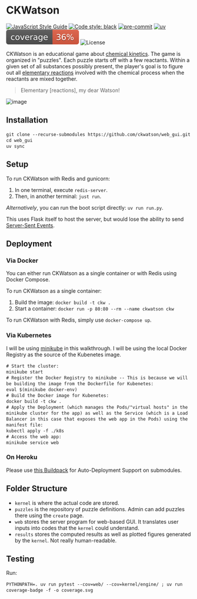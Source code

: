 CKWatson
========
[![JavaScript Style Guide](https://img.shields.io/badge/code_style-standard-brightgreen.svg)](https://standardjs.com)
[![Code style: black](https://img.shields.io/badge/code%20style-black-000000.svg)](https://github.com/psf/black)
[![pre-commit](https://img.shields.io/badge/pre--commit-enabled-brightgreen?logo=pre-commit&logoColor=white)](https://github.com/pre-commit/pre-commit)
[![uv](https://img.shields.io/endpoint?url=https://raw.githubusercontent.com/astral-sh/uv/main/assets/badge/v0.json)](https://github.com/astral-sh/uv)
![Coverage Status](coverage.svg)
![License](https://img.shields.io/github/license/ckwatson/web_gui)

CKWatson is an educational game about [chemical kinetics][ck]. The game is organized in "puzzles". Each puzzle starts off with a few reactants.
Within a given set of all substances possibly present, the player's goal is to figure out all [elementary reactions][er] involved with the chemical process when the reactants are mixed together.

> Elementary [reactions], my dear Watson!

<img width="1000" alt="image" src="https://github.com/user-attachments/assets/5e647c5c-0168-4cdb-8a29-01c8d81bc8db" />

[ck]: https://chem.libretexts.org/Bookshelves/General_Chemistry/Map%3A_Chemistry_-_The_Central_Science_(Brown_et_al.)/14%3A_Chemical_Kinetics
[er]: https://chem.libretexts.org/Bookshelves/Physical_and_Theoretical_Chemistry_Textbook_Maps/Supplemental_Modules_(Physical_and_Theoretical_Chemistry)/Kinetics/03%3A_Rate_Laws/3.02%3A_Reaction_Mechanisms/3.2.01%3A_Elementary_Reactions


## Installation

```shell
git clone --recurse-submodules https://github.com/ckwatson/web_gui.git
cd web_gui
uv sync
```

## Setup

To run CKWatson with Redis and gunicorn:

1. In one terminal, execute `redis-server`.
2. Then, in another terminal: `just run`.

_Alternatively_, you can run the boot script directly: `uv run run.py`.

This uses Flask itself to host the server, but would lose the ability to send [Server-Sent Events](https://github.com/singingwolfboy/flask-sse).

## Deployment

### Via Docker

You can either run CKWatson as a single container or with Redis using Docker Compose.

To run CKWatson as a single container:
1. Build the image: `docker build -t ckw .`
2. Start a container: `docker run -p 80:80 --rm --name ckwatson ckw`

To run CKWatson with Redis, simply use `docker-compose up`.

### Via Kubernetes

I will be using [minikube](https://minikube.sigs.k8s.io/) in this walkthrough. I will be using the local Docker Registry as the source of the Kubenetes image.

```shell
# Start the cluster:
minikube start
# Register the Docker Registry to minikube -- This is because we will be building the image from the Dockerfile for Kubenetes:
eval $(minikube docker-env)
# Build the Docker image for Kubenetes:
docker build -t ckw .
# Apply the Deployment (which manages the Pods/"virtual hosts" in the minikube cluster for the app) as well as the Service (which is a Load Balancer in this case that exposes the web app in the Pods) using the manifest file:
kubectl apply -f ./k8s
# Access the web app:
minikube service web
```

### On Heroku

Please use [this Buildpack](https://github.com/dmathieu/heroku-buildpack-submodules#installation) for Auto-Deployment Support on submodules.


## Folder Structure

- `kernel` is where the actual code are stored.
- `puzzles` is the repository of puzzle definitions. Admin can add puzzles there using the `create` page.
- `web` stores the server program for web-based GUI. It translates user inputs into codes that the `kernel` could understand.
- `results` stores the computed results as well as plotted figures generated by the `kernel`. Not really human-readable.

## Testing

Run:

```shell
PYTHONPATH=. uv run pytest --cov=web/ --cov=kernel/engine/ ; uv run coverage-badge -f -o coverage.svg
```
